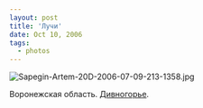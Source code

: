 ```yaml
---
layout: post
title: 'Лучи'
date: Oct 10, 2006
tags:
  - photos
---
```


![Sapegin-Artem-20D-2006-07-09-213-1358.jpg](photo://756)

Воронежская область. [Дивногорье](http://birdwatcher.ru/albums/divnogorie/).
